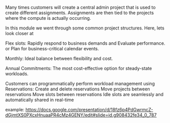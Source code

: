 Many times customers will create a central admin project that is used to create different assignments. Assignments are then tied to the projects where the compute is actually occurring.

In this module we went through some common project structures. Here, lets look closer at 


Flex slots:
Rapidly respond to business demands and Evaluate performance.
or Plan for business-critical calendar events. 


Monthly: Ideal balance between flexibility and cost. 


Annual Commitments: The most cost-effective option for steady-state workloads.



Customers can programmatically perform workload management
using Reservations:
Create and delete reservations
Move projects between reservations
Move slots between reservations
Idle slots are seamlessly and
automatically shared in real-time 


example: https://docs.google.com/presentation/d/18fz6p4PdGwrmcZ-dGjmtXS0PXcxHnuaaPR4cMz4GENY/edit#slide=id.g908432fe34_0_787